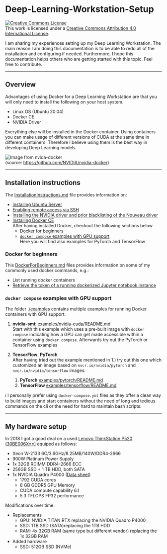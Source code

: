 # Deep-Learning-Workstation-Setup

<a rel="license" href="http://creativecommons.org/licenses/by/4.0/"><img alt="Creative Commons License" style="border-width:0" src="https://i.creativecommons.org/l/by/4.0/80x15.png" /></a><br />This work is licensed under a <a rel="license" href="http://creativecommons.org/licenses/by/4.0/">Creative Commons Attribution 4.0 International License</a>.

I am sharing my experiences setting up my Deep Learning Workstation. The main reason I am doing this documentation is to be able to redo all of the installation and configuring if needed. Furthermore, I hope this documentation helps others who are getting started with this topic. Feel free to contribute.

---

## Overview

Advantages of using Docker for a Deep Learning Workstation are that you will only need to install the following on your host system.

- Linux OS (Ubuntu 20.04)
- Docker CE
- NVIDIA Driver

Everything else will be installed in the Docker container. Using containers you can make usage of different versions of CUDA at the same time in different containers. Therefore I believe using them is the best way in developing Deep Learning models.

![Image from nvida-docker](https://cloud.githubusercontent.com/assets/3028125/12213714/5b208976-b632-11e5-8406-38d379ec46aa.png)\
(source: https://github.com/NVIDIA/nvidia-docker)

---

## Installation instructions

The [InstallationInstructions.md](./InstallationInstructions.md) file provides information on:

- [Installing Ubuntu Server](./Deep-Learning-Workstation-Setup.md#Installing-Ubuntu-Server-1804-LTS)
- [Enabling remote access via SSH](./InstallationInstructions.md#remote-access-from-windows-laptop)
- [Installing the NVIDIA driver and prior blacklisting of the Nouveau driver](./InstallationInstructions.md#installation-of-the-nvidia-gpu-driver)
- [Installing Docker CE](InstallationInstructions.md#installing-docker-ce)
    \
    After having installed Docker, checkout the following sections below
  - [Docker for beginners](#docker-for-beginners)
  - [`docker compose` examples with GPU support](#docker-compose-examples-with-gpu-support)
      \
      Here you will find also examples for PyTorch and TensorFlow

### Docker for beginners

This [DockerForBeginners.md](./DockerForBeginners.md) files provides information on some of my commonly used docker commands, e.g.:

- List running docker containers
- [Retrieve the token of a running dockerized Jupyter notebook instance](./DockerForBeginners.md#retrieving-the-token-of-a-running-dockerized-jupyter-notebook-instance)

### `docker compose` examples with GPU support

The folder [./examples](./examples/) contains multiple examples for running Docker containers with GPU support.

1. __nvidia-smi__: [examples/nvidia-cuda/README.md](examples/nvidia-cuda/README.md)
    \
    Start with this example which uses a pre-built image with `docker compose` indicating how a GPU can get made accessible within a container using `docker compose`.
    Afterwards try out the PyTorch or TensorFlow examples
1. __TensorFlow__, __PyTorch__
    \
    After having tried out the example mentioned in 1.) try out this one which customized an image based on `nvcr.io/nvidia/pytorch` and `nvcr.io/nvidia/tensorflow` images.

    1. __PyTorch__ [examples/pytorch/README.md](examples/pytorch/README)
    1. __TensorFlow__ [examples/tensorflow/README.md](examples/pytorch/README)

ℹ️ I personally prefer using `docker-compose.yml` files as they offer a clean way to build images and start containers without the need of long and tedious commands on the cli or the need for hard to maintain bash scripts.

---

## My hardware setup

In 2018 I got a good deal on a used [Lenovo ThinkStation P520 (30BE006X**)](https://psref.lenovo.com/Detail/ThinkStation/ThinkStation_P520?M=30BE006XGE) equiped as follows:

- Xeon W-2133 6C/3.6GHz/8.25MB/140W/DDR4-2666
- 900W Platinum Power Supply
- 1x 32GB RDIMM DDR4-2666 ECC
- 256GB SSD + 1 TB HDD, both SATA
- 1x NVIDIA Quadro P4000
  ([Data sheet](https://www.nvidia.com/content/dam/en-zz/Solutions/design-visualization/productspage/quadro/quadro-desktop/quadro-pascal-p4000-data-sheet-us-nvidia-704358-r2-web.pdf))
  - 1792 CUDA cores
  - 8 GB GDDR5 GPU Memory
  - CUDA compute capability 6.1
  - 5.3 TFLOPS FP32 performance

Modifications over time:

- Replacements
  - GPU: NVIDIA TITAN RTX replacing the NVIDIA Quadro P4000
  - SSD: 1TB SSD (SATA)replacing the 1TB HDD
  - RAM: 4x 32GB RAM (same type but different vendor) replacing the 1x 32GB RAM
- Added hardware
  - SSD: 512GB SSD (NVMe)
